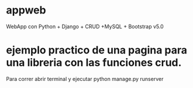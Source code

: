 # appweb
WebApp con Python + Django + CRUD +MySQL + Bootstrap v5.0

# ejemplo practico de una pagina para una libreria con las funciones crud.

Para correr abrir terminal y ejecutar python manage.py runserver
